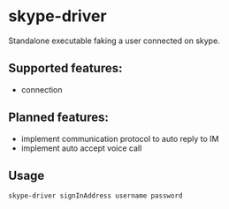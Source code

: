 skype-driver
===

Standalone executable faking a user connected on skype.

Supported features:
--
 - connection
 
Planned features:
--
 - implement communication protocol to auto reply to IM
 - implement auto accept voice call
 
Usage
--

```
skype-driver signInAddress username password
```

